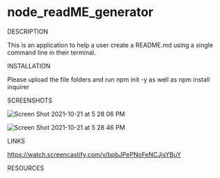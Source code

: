 # node_readME_generator

DESCRIPTION

This is an application to help a user create a README.md using a single command line in their terminal.

INSTALLATION

Please upload the file folders and run npm init -y as well as npm install inquirer

SCREENSHOTS

![Screen Shot 2021-10-21 at 5 28 06 PM](https://user-images.githubusercontent.com/86323038/138365615-a31be26a-8ea2-4d4c-90da-114d6683cd9b.png)


![Screen Shot 2021-10-21 at 5 28 46 PM](https://user-images.githubusercontent.com/86323038/138365679-8113af53-e4ea-441d-bcca-c237d67359d6.png)


LINKS

https://watch.screencastify.com/v/bpbJPePNoFeNCJjsYBuY


RESOURCES

